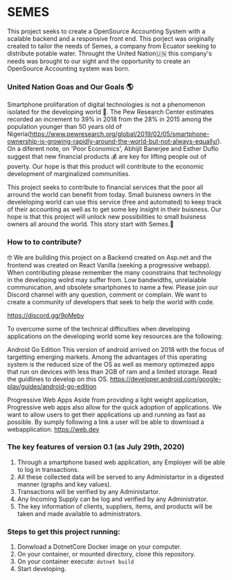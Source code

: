 # SEMES

This project seeks to create a OpenSource Accounting System with a scalable backend and a responsive front end. This porject was originally created to tailor the needs of Semes, a company from Ecuator seeking to distribute potable water. Throught the United Nation🇺🇳 this company's needs was brought to our sight and the opportunity to create an OpenSource Accounting system was born.

### United Nation Goas and Our Goals 🌎

Smartphone prolifaration of digital technologies is not a phenomenon isolated for the developing world 📱. The Pew Research Center estimates recorded an increment to 39% in 2018 from the 28% in 2015 among the population younger than 50 years old of Nigeria(https://www.pewresearch.org/global/2019/02/05/smartphone-ownership-is-growing-rapidly-around-the-world-but-not-always-equally/). On a diferent note, on 'Poor Economics', Abhijit Banerjee and Esther Duflo suggest that new financial products 💰 are key for lifting people out of poverty. Our hope is that this product will contribute to the economic development of marginalized communities. 

This project seeks to contribute to financial services that the poor all arround the world can benefit from today. Small buisness owners in the develeloping world can use this service (free and automated) to keep track of their accounting as well as to get some key insight in their buisness. Our hope is that this project will unlock new possibilities to small buisness owners all around the world. This story start with Semes.🎉

### How to to contribute?

🤓 We are building this project on a Backend created on Asp.net and the frontend was created on React Vanilla (seeking a progressive webapp). When contributing please remember the many coonstrains that technology in the developing wolrd may suffer from. Low bandwidths, unrelaiable communication, and obsolete smartphones to name a few. Please join our Discord channel with any question, comment or complain. We want to create a community of developers that seek to help the world with code.
 
https://discord.gg/9pMeby

To overcome some of the technical difficulties when developing applications on the developing world some key resources are the following:

Android Go Edition 
This version of android arrived on 2018 with the focus of targetting emerging markets. Among the advantages of this operating system is the reduced size of the OS as well as memory optimezed apps that run on devices with less than 2GB of ram and a limited storage. Read the guidlines to develop on this OS.
https://developer.android.com/google-play/guides/android-go-edition

Progressive Web Apps
Aside from providing a light weight application, Progressive web apps also allow for the quick adoption of applications. We want to allow users to get their applications up and running as fast as possible. By sumply following a link a user will be able to download a webapplication.
https://web.dev

### The key features of version 0.1 (as July 29th, 2020)

1) Through a smartphone based web application, any Employer will be able to log in transactions.
2) All these collected data will be served to any Administartor in a digested manner (graphs and key values). 
3) Transactions will be verified by any Administartor.
4) Any Incoming Supply can be log and verified by any Administrator.
5) The key information of clients, suppliers, items, and products will be taken and made available to administrators.

### Steps to get this project running:

1) Donwload a DotnetCore Docker image on your computer.  
2) On your container, or mounted directory, clone this repository.
3) On your container execute:  ```dotnet build```
4) Start developing.








